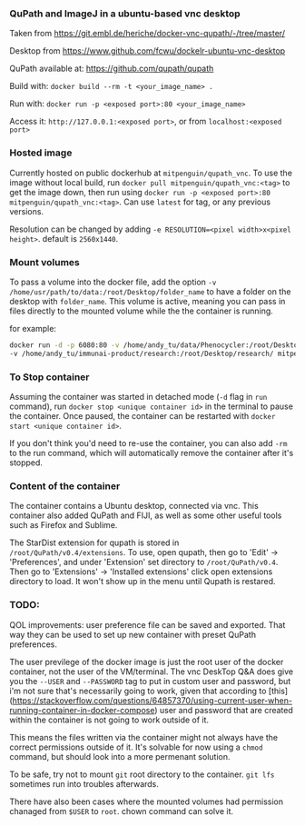 ### QuPath and ImageJ in a ubuntu-based vnc desktop

Taken from https://git.embl.de/heriche/docker-vnc-qupath/-/tree/master/

Desktop from https://www.github.com/fcwu/dockelr-ubuntu-vnc-desktop

QuPath available at: https://github.com/qupath/qupath

Build with: `docker build --rm -t <your_image_name> .`

Run with: `docker run -p <exposed port>:80 <your_image_name>`

Access it: `http://127.0.0.1:<exposed port>`, or from `localhost:<exposed port>`

### Hosted image

Currently hosted on public dockerhub at `mitpenguin/qupath_vnc`. To use the image without local build, run 
`docker pull mitpenguin/qupath_vnc:<tag>` to get the image down, then run using 
`docker run -p <exposed port>:80 mitpenguin/qupath_vnc:<tag>`. Can use `latest` for tag, or any previous versions.

Resolution can be changed by adding `-e RESOLUTION=<pixel width>x<pixel height>`. default is `2560x1440`.

### Mount volumes

To pass a volume into the docker file, add the option `-v /home/usr/path/to/data:/root/Desktop/folder_name` to have a folder on 
the desktop with `folder_name`. This volume is active, meaning you can pass in files directly to the mounted volume while
the the container is running.

for example:
```bash
docker run -d -p 6080:80 -v /home/andy_tu/data/Phenocycler:/root/Desktop/Phenocycler \
-v /home/andy_tu/immunai-product/research:/root/Desktop/research/ mitpenguin/qupath_vnc:v0.3.2_fiji
```

### To Stop container

Assuming the container was started in detached mode (`-d` flag in `run` command), run `docker stop <unique container id>` 
in the terminal to pause the container. Once paused, the container can be restarted with `docker start <unique container id>`.

If you don't think you'd need to re-use the container, you can also add `-rm` to the run command, which will automatically
remove the container after it's stopped.

### Content of the container

The container contains a Ubuntu desktop, connected via vnc. This container also added QuPath and FIJI, as well as some
other useful tools such as Firefox and Sublime. 

The StarDist extension for qupath is stored in `/root/QuPath/v0.4/extensions`. To use, open qupath, then go to 'Edit' -> 
'Preferences', and under 'Extension' set directory to `/root/QuPath/v0.4`. Then go to 'Extensions' -> 'Installed extensions'
click open extensions directory to load. It won't show up in the menu until Qupath is restared. 

### TODO:

QOL improvements: user preference file can be saved and exported. That way they can be used to set up new container with
preset QuPath preferences.

The user previlege of the docker image is just the root user of the docker container, not the user of the VM/terminal.
The vnc DeskTop Q&A does give you the `--USER` and `--PASSWORD` tag to put in custom user and password, but i'm not
sure that's necessarily going to work, given that according to [this]
(https://stackoverflow.com/questions/64857370/using-current-user-when-running-container-in-docker-compose) user and 
password that are created within the container is not going to work outside of it. 

This means the files written via the container might not always have the correct permissions outside of it. It's solvable
for now using a `chmod` command, but should look into a more permenant solution. 

To be safe, try not to mount `git` root directory to the container. `git lfs` sometimes run into troubles afterwards.

There have also been cases where the mounted volumes had permission chanaged from `$USER` to `root`. chown command can solve it.


